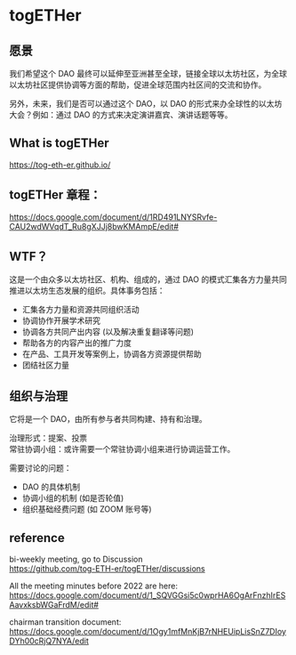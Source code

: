 # togETHer

## 愿景

我们希望这个 DAO 最终可以延伸至亚洲甚至全球，链接全球以太坊社区，为全球以太坊社区提供协调等方面的帮助，促进全球范围内社区间的交流和协作。
 
另外，未来，我们是否可以通过这个 DAO，以 DAO 的形式来办全球性的以太坊大会？例如：通过 DAO 的方式来决定演讲嘉宾、演讲话题等等。

## What is togETHer  

https://tog-eth-er.github.io/

## togETHer 章程：    

https://docs.google.com/document/d/1RD491LNYSRvfe-CAU2wdWVqdT_Ru8gXJJj8bwKMAmpE/edit#

## WTF？

这是一个由众多以太坊社区、机构、组成的，通过 DAO 的模式汇集各方力量共同推进以太坊生态发展的组织。具体事务包括：
 
- 汇集各方力量和资源共同组织活动
- 协调协作开展学术研究
- 协调各方共同产出内容 (以及解决重复翻译等问题)
- 帮助各方的内容产出的推广力度
- 在产品、工具开发等案例上，协调各方资源提供帮助
- 团结社区力量
  
## 组织与治理

它将是一个 DAO，由所有参与者共同构建、持有和治理。
 
治理形式：提案、投票  
常驻协调小组：或许需要一个常驻协调小组来进行协调运营工作。
 
需要讨论的问题：  

- DAO 的具体机制
- 协调小组的机制 (如是否轮值)
- 组织基础经费问题 (如 ZOOM 账号等)

## reference

bi-weekly meeting, go to Discussion  
https://github.com/tog-ETH-er/togETHer/discussions

All the meeting minutes before 2022 are here:  
https://docs.google.com/document/d/1_SQVGGsi5c0wprHA6OgArFnzhIrESAavxksbWGaFrdM/edit#

chairman transition document:    
https://docs.google.com/document/d/1Ogy1mfMnKjB7rNHEUipLisSnZ7DIoyDYh00cRjQ7NYA/edit
